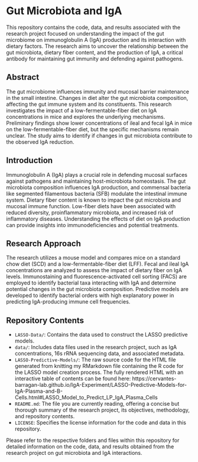 <h1>Gut Microbiota and IgA</h1>

<p>This repository contains the code, data, and results associated with the research project focused on understanding the impact of the gut microbiome on immunoglobulin A (IgA) production and its interaction with dietary factors. The research aims to uncover the relationship between the gut microbiota, dietary fiber content, and the production of IgA, a critical antibody for maintaining gut immunity and defending against pathogens.</p>

<h2>Abstract</h2>
<p>The gut microbiome influences immunity and mucosal barrier maintenance in the small intestine. Changes in diet alter the gut microbiota composition, affecting the gut immune system and its constituents. This research investigates the impact of a low-fermentable-fiber diet on IgA concentrations in mice and explores the underlying mechanisms. Preliminary findings show lower concentrations of ileal and fecal IgA in mice on the low-fermentable-fiber diet, but the specific mechanisms remain unclear. The study aims to identify if changes in gut microbiota contribute to the observed IgA reduction.</p>

<h2>Introduction</h2>
<p>Immunoglobulin A (IgA) plays a crucial role in defending mucosal surfaces against pathogens and maintaining host-microbiota homeostasis. The gut microbiota composition influences IgA production, and commensal bacteria like segmented filamentous bacteria (SFB) modulate the intestinal immune system. Dietary fiber content is known to impact the gut microbiota and mucosal immune function. Low-fiber diets have been associated with reduced diversity, proinflammatory microbiota, and increased risk of inflammatory diseases. Understanding the effects of diet on IgA production can provide insights into immunodeficiencies and potential treatments.</p>

<h2>Research Approach</h2>
<p>The research utilizes a mouse model and compares mice on a standard chow diet (SCD) and a low-fermentable-fiber diet (LFF). Fecal and ileal IgA concentrations are analyzed to assess the impact of dietary fiber on IgA levels. Immunostaining and fluorescence-activated cell sorting (FACS) are employed to identify bacterial taxa interacting with IgA and determine potential changes in the gut microbiota composition. Predictive models are developed to identify bacterial orders with high explanatory power in predicting IgA-producing immune cell frequencies.</p>

<h2>Repository Contents</h2>
<ul>
  <li><code>LASSO-Data/</code>: Contains the data used to construct the LASSO predictive models.</li>
  <li><code>data/</code>: Includes data files used in the research project, such as IgA concentrations, 16s rRNA sequencing data, and associated metadata.</li>
  <li><code>LASSO-Predictive-Models/</code>: The raw source code for the HTML file generated from knitting my RMarkdown file containing the R code for the LASSO model creation process. The fully rendered HTML with an interactive table of contents can be found here: https://cervantes-barragan-lab.github.io/IgA-Experiment/LASSO-Predictive-Models-for-IgA-Plasma-and-B-Cells.html#LASSO_Model_to_Predict_LP_IgA_Plasma_Cells</li>
  <li><code>README.md</code>: The file you are currently reading, offering a concise but thorough summary of the research project, its objectives, methodology, and repository contents.</li>
  <li><code>LICENSE</code>: Specifies the license information for the code and data in this repository.</li>
</ul>

<p>Please refer to the respective folders and files within this repository for detailed information on the code, data, and results obtained from the research project on gut microbiota and IgA interactions.</p>

